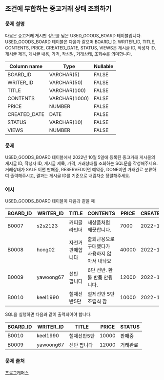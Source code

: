 ## 조건에 부합하는 중고거래 상태 조회하기

### 문제 설명
다음은 중고거래 게시판 정보를 담은 USED_GOODS_BOARD 테이블입니다. USED_GOODS_BOARD 테이블은 다음과 같으며 BOARD_ID, WRITER_ID, TITLE, CONTENTS, PRICE, CREATED_DATE, STATUS, VIEWS은 게시글 ID, 작성자 ID, 게시글 제목, 게시글 내용, 가격, 작성일, 거래상태, 조회수를 의미합니다.

|Column name|	Type|	Nullable|
|---|---|---|
|BOARD_ID|	VARCHAR(5)|	FALSE|
|WRITER_ID|	VARCHAR(50)|	FALSE|
|TITLE|	VARCHAR(100)|	FALSE|
|CONTENTS|	VARCHAR(1000)|	FALSE|
|PRICE|	NUMBER|	FALSE|
|CREATED_DATE|	DATE|	FALSE|
|STATUS|	VARCHAR(10)|	FALSE|
|VIEWS|	NUMBER|	FALSE|

### 문제
USED_GOODS_BOARD 테이블에서 2022년 10월 5일에 등록된 중고거래 게시물의 게시글 ID, 작성자 ID, 게시글 제목, 가격, 거래상태를 조회하는 SQL문을 작성해주세요. 거래상태가 SALE 이면 판매중, RESERVED이면 예약중, DONE이면 거래완료 분류하여 출력해주시고, 결과는 게시글 ID를 기준으로 내림차순 정렬해주세요.

### 예시
USED_GOODS_BOARD 테이블이 다음과 같을 때

|BOARD_ID|	WRITER_ID|	TITLE|	CONTENTS|	PRICE|	CREATED_DATE|	STATUS|	VIEWS|
|---|---|---|---|---|---|---|---|
|B0007|	s2s2123|	커피글라인더|	새상품처럼 깨끗합니다.|	7000|	2022-10-04|	DONE|	210|
|B0008|	hong02|	자전거 판매합니다|	출퇴근용으로 구매했다가 사용하지 않아서 내놔요|	40000|	2022-10-04|	SALE|	301|
|B0009|	yawoong67|	선반 팝니다|	6단 선반. 환불 반품 안됩니다.|	12000|	2022-10-05|	DONE|	202|
|B0010|	keel1990|	철제선반5단|	철제선반 5단 조립식 팜|	10000|	2022-10-05|	SALE|	194|

SQL을 실행하면 다음과 같이 출력되어야 합니다.

|BOARD_ID|	WRITER_ID|	TITLE|	PRICE|	STATUS|
|---|---|---|---|---|
|B0010|	keel1990|	철제선반5단|	10000|	판매중|
|B0009|	yawoong67|	선반 팝니다|	12000|	거래완료|

### 문제 출처
[프로그래머스](https://school.programmers.co.kr/learn/courses/30/lessons/164672)